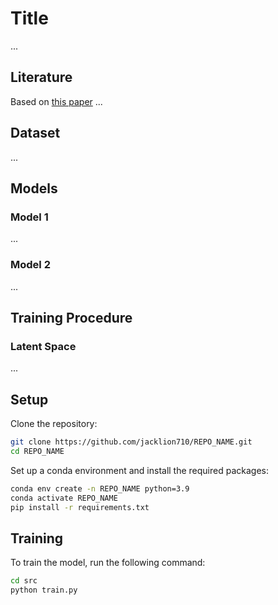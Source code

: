 # Title

...

## Literature

Based on [this paper](...) ...

## Dataset

...

## Models

### Model 1

...

### Model 2

...

## Training Procedure

### Latent Space

...

## Setup

Clone the repository:

```bash
git clone https://github.com/jacklion710/REPO_NAME.git
cd REPO_NAME
```

Set up a conda environment and install the required packages:

```bash
conda env create -n REPO_NAME python=3.9
conda activate REPO_NAME
pip install -r requirements.txt
```

## Training

To train the model, run the following command:

```bash
cd src
python train.py
```
